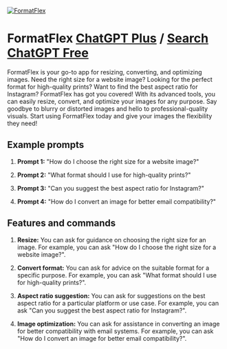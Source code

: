 
[![FormatFlex](https://files.oaiusercontent.com/file-WNWsdsRdJvd9WRsLVOHDHtv6?se=2123-10-20T06%3A13%3A07Z&sp=r&sv=2021-08-06&sr=b&rscc=max-age%3D31536000%2C%20immutable&rscd=attachment%3B%20filename%3D72504722-5687-4a03-9337-62c86dd5f410.png&sig=7nZviH434qsY9PceHjAdGl12M32PYdALBhTnGLzoG6Q%3D)](https://chat.openai.com/g/g-owpz9Jt2r-formatflex)

# FormatFlex [ChatGPT Plus](https://chat.openai.com/g/g-owpz9Jt2r-formatflex) / [Search ChatGPT Free](https://gptcall.net/index.html#/?search=FormatFlex)

FormatFlex is your go-to app for resizing, converting, and optimizing images. Need the right size for a website image? Looking for the perfect format for high-quality prints? Want to find the best aspect ratio for Instagram? FormatFlex has got you covered! With its advanced tools, you can easily resize, convert, and optimize your images for any purpose. Say goodbye to blurry or distorted images and hello to professional-quality visuals. Start using FormatFlex today and give your images the flexibility they need!

## Example prompts

1. **Prompt 1:** "How do I choose the right size for a website image?"

2. **Prompt 2:** "What format should I use for high-quality prints?"

3. **Prompt 3:** "Can you suggest the best aspect ratio for Instagram?"

4. **Prompt 4:** "How do I convert an image for better email compatibility?"

## Features and commands

1. **Resize:** You can ask for guidance on choosing the right size for an image. For example, you can ask "How do I choose the right size for a website image?".

2. **Convert format:** You can ask for advice on the suitable format for a specific purpose. For example, you can ask "What format should I use for high-quality prints?".

3. **Aspect ratio suggestion:** You can ask for suggestions on the best aspect ratio for a particular platform or use case. For example, you can ask "Can you suggest the best aspect ratio for Instagram?".

4. **Image optimization:** You can ask for assistance in converting an image for better compatibility with email systems. For example, you can ask "How do I convert an image for better email compatibility?".


